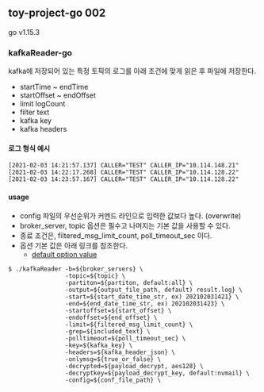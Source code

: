 ## toy-project-go 002
 go v1.15.3

### kafkaReader-go
 kafka에 저장되어 있는 특정 토픽의 로그를 아래 조건에 맞게 읽은 후 파일에 저장한다.
* startTime ~ endTime
* startOffset ~ endOffset
* limit logCount
* filter text
* kafka key
* kafka headers

#### 로그 형식 예시
```
[2021-02-03 14:21:57.137] CALLER="TEST" CALLER_IP="10.114.148.21"
[2021-02-03 14:22:17.268] CALLER="TEST" CALLER_IP="10.114.128.22"
[2021-02-03 14:23:57.167] CALLER="TEST" CALLER_IP="10.114.128.22"
```

#### usage
* config 파일의 우선순위가 커멘드 라인으로 입력한 값보다 높다. (overwrite)
* broker_server, topic 옵션은 필수고 나머지는 기본 값을 사용할 수 있다.
* 종료 조건은, filtered_msg_limit_count, poll_timeout_sec 이다.
* 옵션 기본 값은 아래 링크를 참조한다.
    * [default option value](https://github.com/tuyy/kafkaReader-go/blob/master/pkg/cmd/args.go#L40-L56)
 
 

```
$ ./kafkaReader -b=${broker_servers} \
                -topic=${topic} \
                -partiton=${partiton, default:all} \
                -output=${output_file_path, default) result.log} \
                -start=${start_date_time_str, ex) 202102031421} \
                -end=${end_date_time_str, ex) 202102031423} \
                -startoffset=${start_offset} \
                -endoffset=${end_offset} \
                -limit=${filtered_msg_limit_count} \
                -grep=${included_text} \
                -polltimeout=${poll_timeout_sec} \
                -key=${kafka_key} \
                -headers=${kafka_header_json} \
                -onlymsg=${true_or_false} \
                -decrypted=${payload_decrypt, aes128} \
                -decryptkey=${payload_decrypt_key, default:nvmail} \
                -config=${conf_file_path} \
```
